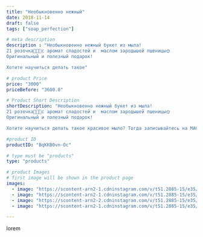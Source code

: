 ```yaml
---
title: "Необыкновенно нежный"
date: 2018-11-14
draft: false
tags: ["soap_perfection"]

# meta description
description : "Необыкновенно нежный букет из мыла!
21 розочка🌹🌹🌹с аромат сладостей и  маслом зародышей пшеницы🌞
Оригинальный и полезный подарок!

Хотите научиться делать такое"

# product Price
price: "3000"
priceBefore: "3600.0"

# Product Short Description
shortDescription: "Необыкновенно нежный букет из мыла!
21 розочка🌹🌹🌹с аромат сладостей и  маслом зародышей пшеницы🌞
Оригинальный и полезный подарок!

Хотите научиться делать такое красивое мыло? Тогда записывайтесь на МАСТЕР КЛАСС ПО МЫЛОВАРЕНИЮ  который состоится 24 ноября. Количество мест ограничено 😉"

#product ID
productID: "BqKKB0vn-Oc"

# type must be "products"
type: "products"

# product Images
# first image will be shown in the product page
images:
  - image: "https://scontent-arn2-1.cdninstagram.com/v/t51.2885-15/e35/43914784_666842657045233_1332996143037474453_n.jpg?se=7&tp=1&_nc_ht=scontent-arn2-1.cdninstagram.com&_nc_cat=101&_nc_ohc=Cm3vXBgnInsAX8gPKMj&oh=205609353cacc87c48e3aa59a7b79b75&oe=606A4EFF&ig_cache_key=MTkxMjM4NTA5NDU1MzQ3NzE0OA%3D%3D.2"
  - image: "https://scontent-arn2-1.cdninstagram.com/v/t51.2885-15/e35/45597891_293086211310604_2152990899529488017_n.jpg?se=7&tp=1&_nc_ht=scontent-arn2-1.cdninstagram.com&_nc_cat=104&_nc_ohc=KqebrnONh24AX-p0vlR&oh=509b05fd4870ba82b7a2b31f7dbf7746&oe=606C8C2C&ig_cache_key=MTkxMjM4NTA5NDU3MDQ2MTI1NA%3D%3D.2"
  - image: "https://scontent-arn2-2.cdninstagram.com/v/t51.2885-15/e35/43595143_2198832467026736_7081752468612756147_n.jpg?se=7&tp=1&_nc_ht=scontent-arn2-2.cdninstagram.com&_nc_cat=108&_nc_ohc=KNevEiWqxmkAX9Q6y7K&oh=e61496f45bbdbc3b867fef960a6a90fa&oe=606BE39F&ig_cache_key=MTkxMjM4NTA5NDU3MDMxNzUxOQ%3D%3D.2"
  - image: "https://scontent-arn2-1.cdninstagram.com/v/t51.2885-15/e35/42996230_203271430572109_4034703029371017464_n.jpg?se=7&tp=1&_nc_ht=scontent-arn2-1.cdninstagram.com&_nc_cat=101&_nc_ohc=8GMyz2DM8FMAX-CyQgF&oh=08df602d9866f240d090fbaad6a23a2e&oe=606D1E6D&ig_cache_key=MTkxMjM4NTA5NDU3ODYyODY5Mw%3D%3D.2"

---
```

lorem

